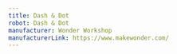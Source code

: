 ```yaml
---
title: Dash & Dot
robot: Dash & Dot
manufacturer: Wonder Workshop
manufacturerLink: https://www.makewonder.com/
---
```

